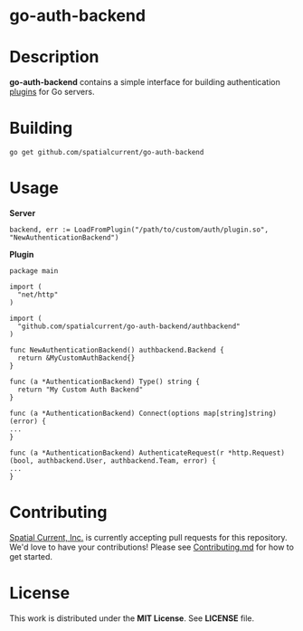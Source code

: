 # go-auth-backend

# Description

**go-auth-backend** contains a simple interface for building authentication [plugins](https://golang.org/pkg/plugin/) for Go servers.

# Building

```
go get github.com/spatialcurrent/go-auth-backend
```

# Usage

**Server**

```
backend, err := LoadFromPlugin("/path/to/custom/auth/plugin.so", "NewAuthenticationBackend")
```

**Plugin**

```
package main

import (
  "net/http"
)

import (
  "github.com/spatialcurrent/go-auth-backend/authbackend"
)

func NewAuthenticationBackend() authbackend.Backend {
  return &MyCustomAuthBackend{}
}

func (a *AuthenticationBackend) Type() string {
  return "My Custom Auth Backend"
}

func (a *AuthenticationBackend) Connect(options map[string]string) (error) {
...
}

func (a *AuthenticationBackend) AuthenticateRequest(r *http.Request) (bool, authbackend.User, authbackend.Team, error) {
...
}
```

# Contributing

[Spatial Current, Inc.](https://spatialcurrent.io) is currently accepting pull requests for this repository.  We'd love to have your contributions!  Please see [Contributing.md](https://github.com/spatialcurrent/go-auth-backend/blob/master/CONTRIBUTING.md) for how to get started.

# License

This work is distributed under the **MIT License**.  See **LICENSE** file.
